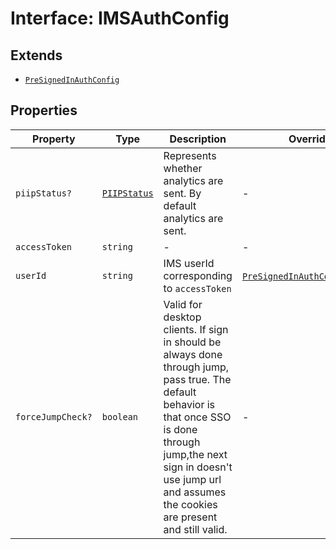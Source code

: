 # Interface: IMSAuthConfig

## Extends

- [`PreSignedInAuthConfig`](pre-signed-in-auth-config.md)

## Properties

| Property | Type | Description | Overrides | Inherited from |
| ------ | ------ | ------ | ------ | ------ |
| `piipStatus?` | [`PIIPStatus`](../../HostInfo.types/enumerations/piip-status.md) | Represents whether analytics are sent. By default analytics are sent. | - | [`PreSignedInAuthConfig`](pre-signed-in-auth-config.md).`piipStatus` |
| `accessToken` | `string` | - | - | - |
| `userId` | `string` | IMS userId corresponding to `accessToken` | [`PreSignedInAuthConfig`](pre-signed-in-auth-config.md).`userId` | - |
| `forceJumpCheck?` | `boolean` | Valid for desktop clients. If sign in should be always done through jump, pass true. The default behavior is that once SSO is done through jump,the next sign in doesn't use jump url and assumes the cookies are present and still valid. | - | - |
